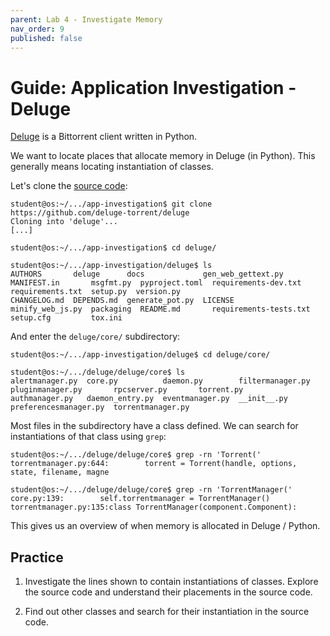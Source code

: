 ```yaml
---
parent: Lab 4 - Investigate Memory
nav_order: 9
published: false
---
```


# Guide: Application Investigation - Deluge

[Deluge](https://www.deluge-torrent.org/) is a Bittorrent client written in Python.

We want to locate places that allocate memory in Deluge (in Python).
This generally means locating instantiation of classes.

Let's clone the [source code](https://github.com/deluge-torrent/deluge):

```console
student@os:~/.../app-investigation$ git clone https://github.com/deluge-torrent/deluge
Cloning into 'deluge'...
[...]

student@os:~/.../app-investigation$ cd deluge/

student@os:~/.../app-investigation/deluge$ ls
AUTHORS       deluge      docs             gen_web_gettext.py  MANIFEST.in       msgfmt.py  pyproject.toml  requirements-dev.txt    requirements.txt  setup.py  version.py
CHANGELOG.md  DEPENDS.md  generate_pot.py  LICENSE             minify_web_js.py  packaging  README.md       requirements-tests.txt  setup.cfg         tox.ini
```

And enter the `deluge/core/` subdirectory:

```console
student@os:~/.../app-investigation/deluge$ cd deluge/core/

student@os:~/.../deluge/deluge/core$ ls
alertmanager.py  core.py          daemon.py        filtermanager.py  pluginmanager.py       rpcserver.py       torrent.py
authmanager.py   daemon_entry.py  eventmanager.py  __init__.py       preferencesmanager.py  torrentmanager.py
```

Most files in the subdirectory have a class defined.
We can search for instantiations of that class using `grep`:

```console
student@os:~/.../deluge/deluge/core$ grep -rn 'Torrent('
torrentmanager.py:644:        torrent = Torrent(handle, options, state, filename, magne

student@os:~/.../deluge/deluge/core$ grep -rn 'TorrentManager('
core.py:139:        self.torrentmanager = TorrentManager()
torrentmanager.py:135:class TorrentManager(component.Component):
```

This gives us an overview of when memory is allocated in Deluge / Python.

## Practice

1. Investigate the lines shown to contain instantiations of classes.
   Explore the source code and understand their placements in the source code.

1. Find out other classes and search for their instantiation in the source code.
